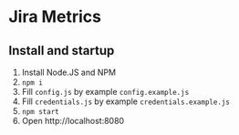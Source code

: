 # Jira Metrics

## Install and startup

1. Install Node.JS and NPM
1. ```npm i```
1. Fill ```config.js``` by example ```config.example.js```
1. Fill ```credentials.js``` by example ```credentials.example.js```
1. ```npm start```
1. Open http://localhost:8080